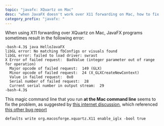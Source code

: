 ```yaml
---
topic: "javafx: XQuartz on Mac"
desc: "when JavaFX doesn't work over X11 forwarding on Mac, how to fix it"
category_prefix: "javafx: "
---
```


When using X11 forwarding over XQuartz on Mac, JavaFX programs sometimes result in the
following error:

```
-bash-4.3$ java HelloJavaFX 
libGL error: No matching fbConfigs or visuals found
libGL error: failed to load driver: swrast
X Error of failed request:  BadValue (integer parameter out of range for operation)
  Major opcode of failed request:  149 (GLX)
  Minor opcode of failed request:  24 (X_GLXCreateNewContext)
  Value in failed request:  0x0
  Serial number of failed request:  28
  Current serial number in output stream:  29
-bash-4.3$
```

This magic command line that you run <b>at the Mac command line</b> seems to fix the problem,
as suggested 
by [this internet discussion](https://github.com/ControlSystemStudio/cs-studio/issues/1828), which
referenced [this other bug report](https://bugs.freedesktop.org/show_bug.cgi?id=96260)

```
defaults write org.macosforge.xquartz.X11 enable_iglx -bool true
```

